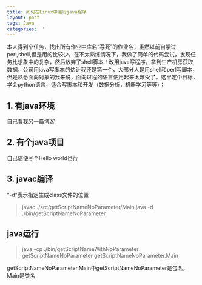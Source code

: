 ```yaml
---
title: 如何在Linux中运行java程序
layout: post
tags: Java
categories: ''
---
```

本人得到个任务，找出所有作业中库名“写死”的作业名，虽然以前自学过perl,shell,但是用的比较少，在不太熟练情况下，我做了简单的代码尝试，发现任务比想象中的复杂，然后放弃了shell脚本！改用java写程序，拿到生产机房获取数据，公司用java写脚本的估计我还是第一个，大部分人是用shell和perl写脚本，但是熟悉面向对象的我来说，面向过程的语言使用起来太难受了。这里定个目标，学会python语言，适合写脚本和开发（数据分析，机器学习等等）；

## 1. 有java环境
自己看我另一篇博客
## 2. 有个java项目
 自己随便写个Hello world也行
 
## 3. javac编译
“-d”表示指定生成class文件的位置
 > javac ./src/getScriptNameNoParameter/Main.java -d ./bin/getScriptNameNoParameter

## java运行

> java -cp ./bin/getScriptNameWithNoParameter getScriptNameNoParameter getScriptNameNoParameter.Main

getScriptNameNoParameter.Main中getScriptNameNoParameter是包名，Main是类名